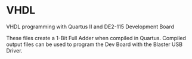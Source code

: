 # VHDL
VHDL programming with Quartus II and DE2-115 Development Board

These files create a 1-Bit Full Adder when compiled in Quartus. Compiled output files can be used to program the Dev Board with the Blaster USB Driver.

